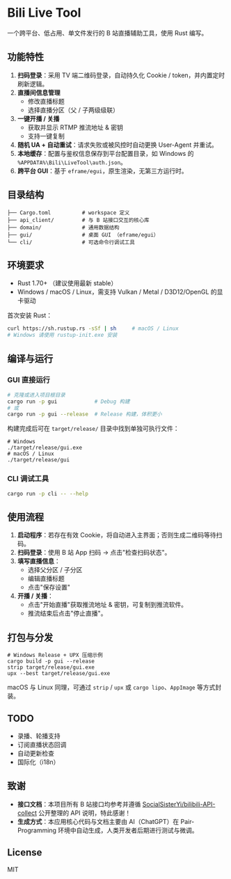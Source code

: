 # Bili Live Tool

一个跨平台、低占用、单文件发行的 B 站直播辅助工具，使用 Rust 编写。

## 功能特性

1. **扫码登录**：采用 TV 端二维码登录，自动持久化 Cookie / token，并内置定时刷新逻辑。
2. **直播间信息管理**
   - 修改直播标题
   - 选择直播分区（父 / 子两级级联）
3. **一键开播 / 关播**
   - 获取并显示 RTMP 推流地址 & 密钥
   - 支持一键复制
4. **随机 UA + 自动重试**：请求失败或被风控时自动更换 User-Agent 并重试。
5. **本地缓存**：配置与鉴权信息保存到平台配置目录，如 Windows 的 `%APPDATA%\Bili\LiveTool\auth.json`。
6. **跨平台 GUI**：基于 `eframe/egui`，原生渲染，无第三方运行时。

## 目录结构

```
├── Cargo.toml          # workspace 定义
├── api_client/         # 与 B 站接口交互的核心库
├── domain/             # 通用数据结构
├── gui/                # 桌面 GUI （eframe/egui）
└── cli/                # 可选命令行调试工具
```

## 环境要求

- Rust 1.70+ （建议使用最新 stable）
- Windows / macOS / Linux，需支持 Vulkan / Metal / D3D12/OpenGL 的显卡驱动

首次安装 Rust：
```bash
curl https://sh.rustup.rs -sSf | sh     # macOS / Linux
# Windows 请使用 rustup-init.exe 安装
```

## 编译与运行

### GUI 直接运行
```bash
# 克隆或进入项目根目录
cargo run -p gui            # Debug 构建
# 或
cargo run -p gui --release  # Release 构建，体积更小
```
构建完成后可在 `target/release/` 目录中找到单独可执行文件：

```
# Windows
./target/release/gui.exe
# macOS / Linux
./target/release/gui
```

### CLI 调试工具
```bash
cargo run -p cli -- --help
```

## 使用流程

1. **启动程序**：若存在有效 Cookie，将自动进入主界面；否则生成二维码等待扫码。
2. **扫码登录**：使用 B 站 App 扫码 → 点击"检查扫码状态"。
3. **填写直播信息**：
   - 选择父分区 / 子分区
   - 编辑直播标题
   - 点击"保存设置"
4. **开播 / 关播**：
   - 点击"开始直播"获取推流地址 & 密钥，可复制到推流软件。
   - 推流结束后点击"停止直播"。

## 打包与分发

```
# Windows Release + UPX 压缩示例
cargo build -p gui --release
strip target/release/gui.exe
upx --best target/release/gui.exe
```

macOS 与 Linux 同理，可通过 `strip` / `upx` 或 `cargo lipo`、`AppImage` 等方式封装。

## TODO

- 录播、轮播支持
- 订阅直播状态回调
- 自动更新检查
- 国际化（i18n）

## 致谢

- **接口文档**：本项目所有 B 站接口均参考并遵循
  [SocialSisterYi/bilibili-API-collect](https://github.com/SocialSisterYi/bilibili-API-collect)
  公开整理的 API 说明，特此感谢！
- **生成方式**：本应用核心代码与文档主要由 AI（ChatGPT）在 Pair-Programming 环境中自动生成，人类开发者后期进行测试与微调。

## License

MIT 